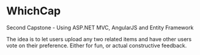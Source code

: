 # WhichCap
Second Capstone - Using ASP.NET MVC, AngularJS and Entity Framework

The idea is to let users upload any two related items and have other users vote on their preference.  Either for fun, or actual constructive feedback.
